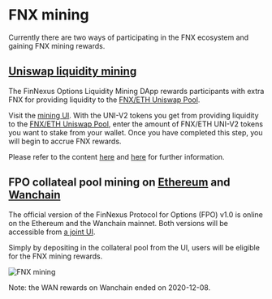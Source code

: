# FNX mining

Currently there are two ways of participating in the FNX ecosystem and gaining FNX mining rewards.

## [Uniswap liquidity mining](https://www.docs.finnexus.io/products/liquidity/)

The FinNexus Options Liquidity Mining DApp rewards participants with extra FNX for providing liquidity to the [FNX/ETH Uniswap Pool](https://uniswap.info/pair/0x722885cab8be10b27f359fcb225808fe2af07b16).

Visit the [mining UI](https://liquidity.finnexus.io). With the UNI-V2 tokens you get from providing liquidity to the [FNX/ETH Uniswap Pool](https://uniswap.info/pair/0x722885cab8be10b27f359fcb225808fe2af07b16), enter the amount of FNX/ETH UNI-V2 tokens you want to stake from your wallet. Once you have completed this step, you will begin to accrue FNX rewards.

Please refer to the content [here](https://www.docs.finnexus.io/products/liquidity/) and [here](https://medium.com/finnexus/migrating-to-uniswap-liquidity-mining-phase-2-15e98a4e7bc2) for further information.

## FPO collateal pool mining on [Ethereum](https://medium.com/finnexus/finnexus-defi-options-mainnet-goes-live-november-4th-on-ethereum-mark-the-date-46e49fe62ca4) and [Wanchain](https://medium.com/finnexus/finnexus-options-comes-to-wanchain-7528052faa8d)

The official version of the FinNexus Protocol for Options (FPO) v1.0 is online on the Ethereum and the Wanchain mainnet. Both versions will be accessible from [a joint UI](https://options.finnexus.io/#/).

Simply by depositing in the collateral pool from the UI, users will be eligible for the FNX mining rewards.


![FNX mining](https://miro.medium.com/max/3000/1*lMO3yj-DFtc7cxKbibcR3g.png)

Note: the WAN rewards on Wanchain ended on 2020-12-08.
